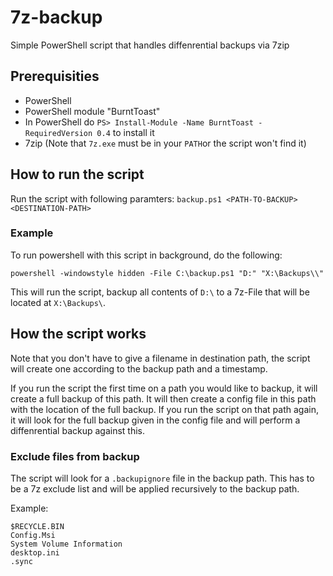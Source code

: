 # 7z-backup
Simple PowerShell script that handles diffenrential backups via 7zip

## Prerequisities
* PowerShell
* PowerShell module "BurntToast"
 * In PowerShell do `PS> Install-Module -Name BurntToast -RequiredVersion 0.4` to install it
* 7zip (Note that `7z.exe` must be in your `PATH`or the script won't find it)

## How to run the script
Run the script with following paramters:
`backup.ps1 <PATH-TO-BACKUP> <DESTINATION-PATH>`

### Example
To run powershell with this script in background, do the following:

`powershell -windowstyle hidden -File C:\backup.ps1 "D:" "X:\Backups\\"`

This will run the script, backup all contents of `D:\` to a 7z-File that will be located at `X:\Backups\`.

## How the script works
Note that you don't have to give a filename in destination path, the script will create one according to the backup path and a timestamp.

If you run the script the first time on a path you would like to backup, it will create a full backup of this path. It will then create a config file in this path with the location of the full backup.
If you run the script on that path again, it will look for the full backup given in the config file and will perform a diffenrential backup against this.

### Exclude files from backup
The script will look for a `.backupignore` file in the backup path. This has to be a 7z exclude list and will be applied recursively to the backup path.

Example:
```
$RECYCLE.BIN
Config.Msi
System Volume Information
desktop.ini
.sync
```
